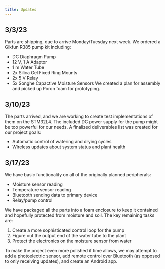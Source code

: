 ```yaml
---
title: Updates
---
```


## 3/3/23
Parts are shipping, due to arrive Monday/Tuesday next week. We ordered a Gikfun R385 pump kit including:

* DC Diaphragm Pump
* 12 V, 1 A Adaptor
* 1 m Water Tube
* 2x Silica Gel Fixed Ring Mounts
* 2x 5 V Relay
* 5x Songhe Capactive Moisture Sensors
We created a plan for assembly and picked up Poron foam for prototyping.

## 3/10/23
The parts arrived, and we are working to create test implementations of them on the STM32L4. The included DC power supply for the pump might be too powerful for our needs. A finalized deliverables list was created for our project goals:

* Automatic control of watering and drying cycles
* Wireless updates about system status and plant health

## 3/17/23
We have basic functionality on all of the originally planned peripherals:

* Moisture sensor reading
* Temperature sensor reading
* Bluetooth sending data to primary device
* Relay/pump control

We have packaged all the parts into a foam enclosure to keep it contained and hopefully protected from moisture and soil. The key remaining tasks are:

1. Create a more sophisticated control loop for the pump
2. Figure out the output end of the water tube to the plant
3. Protect the electronics on the moisture sensor from water

To make the project even more polished if time allows, we may attempt to add a photoelectric sensor, add remote control over Bluetooth (as opposed to only receiving updates), and create an Android app.
